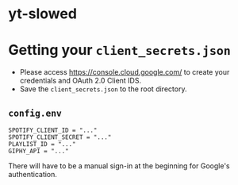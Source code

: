# yt-slowed

# Getting your `client_secrets.json`
- Please access https://console.cloud.google.com/ to create your credentials and OAuth 2.0 Client IDS.
- Save the `client_secrets.json` to the root directory.

## `config.env`
```
SPOTIFY_CLIENT_ID = "..."
SPOTIFY_CLIENT_SECRET = "..."
PLAYLIST_ID = "..."
GIPHY_API = "..."
```

There will have to be a manual sign-in at the beginning for Google's authentication.